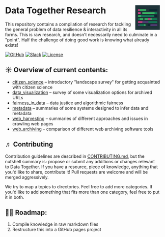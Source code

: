 # Data Together Research <img width="80px" align="right" src=".graphics/data-together-icon.png">

This repository contains a compilation of research for tackling the general problem of data resilience & interactivity in all its forms. This is raw research, and doesn't necessarily need to culminate in a "point". Half the challenge of doing good work is knowing what already exists!

[![GitHub](https://img.shields.io/badge/project-Data_Together-487b57.svg?style=flat-square)](http://github.com/datatogether)
[![Slack](https://img.shields.io/badge/slack-Archivers-b44e88.svg?style=flat-square)](https://github.com/edgi-govdata-archiving/archivers.space)
[![License](http://img.shields.io/:license-GPL-green.svg?style=flat-square)](https://www.gnu.org/licenses/gpl-3.0.en.html)

## ☀ Overview of current contents:

* [citizen_science](citizen_science) &ndash;  introductory "landscape survey" for getting acquainted with citizen science
* [data_visualization](data_visualization) &ndash; survey of some visualization options for archived URLs
* [fairness_in_data](fairness_in_data) &ndash; data justice and algorithmic fairness
* [metadata](metadata) &ndash; summaries of some systems designed to infer data and metadata
* [web_harvesting](web_harvesting) &ndash; summaries of different approaches and issues in crawling web pages
* [web_archiving](web_archiving) &ndash; comparison of different web archiving software tools

## ♬ Contributing

Contribution guidelines are described in [CONTRIBUTING.md](CONTRIBUTING.md), but the nutshell summary is: propose or submit any additions or changes relevant to Data Together.  If you have a resource, piece of knowledge, anything that you'd like to share, contribute it!  Pull requests are welcome and will be merged aggressively.

We try to map a topics to directories.  Feel free to add more categories. If you'd like to add something that fits more than one category, feel free to put it in both.

## 🚴‍♀️ Roadmap:

1. Compile knowledge in raw markdown files
2. Restructure this into a GitHub pages project
